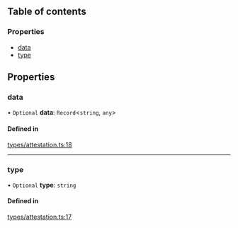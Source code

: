 ## Table of contents

### Properties

- [data](AttestationUpdateRequest.md#data)
- [type](AttestationUpdateRequest.md#type)

## Properties

### data

• `Optional` **data**: `Record`\<`string`, `any`\>

#### Defined in

[types/attestation.ts:18](https://github.com/Prove-Anything/smartlinks/blob/2322afa091763cbb81ba4db4b90e49b576099120/src/types/attestation.ts#L18)

___

### type

• `Optional` **type**: `string`

#### Defined in

[types/attestation.ts:17](https://github.com/Prove-Anything/smartlinks/blob/2322afa091763cbb81ba4db4b90e49b576099120/src/types/attestation.ts#L17)
